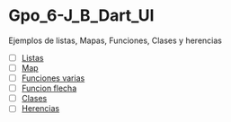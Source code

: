 # Gpo_6-J_B_Dart_UI
Ejemplos de listas, Mapas, Funciones, Clases y herencias 

- [ ] [Listas](https://dartpad.dartlang.org/652dd2edd7ed4f9f1c754da5c7c7e4c7)
- [ ] [Map](https://dartpad.dartlang.org/)
- [ ] [Funciones varias](https://dartpad.dartlang.org/8ea151fd4b3f72c9803f380d1998fb3f)
- [ ] [Funcion flecha](https://dartpad.dartlang.org/)
- [ ] [Clases](https://dartpad.dartlang.org/)
- [ ] [Herencias](https://dartpad.dartlang.org/)
